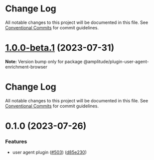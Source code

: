 # Change Log

All notable changes to this project will be documented in this file. See
[Conventional Commits](https://conventionalcommits.org) for commit guidelines.

# [1.0.0-beta.1](https://github.com/amplitude/Amplitude-TypeScript/compare/@amplitude/plugin-user-agent-enrichment-browser@0.1.0...@amplitude/plugin-user-agent-enrichment-browser@1.0.0-beta.1) (2023-07-31)

**Note:** Version bump only for package @amplitude/plugin-user-agent-enrichment-browser

# Change Log

All notable changes to this project will be documented in this file. See
[Conventional Commits](https://conventionalcommits.org) for commit guidelines.

# 0.1.0 (2023-07-26)

### Features

- user agent plugin ([#503](https://github.com/amplitude/Amplitude-TypeScript/issues/503))
  ([d85e230](https://github.com/amplitude/Amplitude-TypeScript/commit/d85e230193b0c4286586fb23a8e020413051c595))
